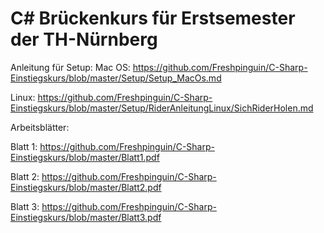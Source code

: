 # C# Brückenkurs für Erstsemester der TH-Nürnberg

Anleitung für Setup:
Mac OS: https://github.com/Freshpinguin/C-Sharp-Einstiegskurs/blob/master/Setup/Setup_MacOs.md

Linux: https://github.com/Freshpinguin/C-Sharp-Einstiegskurs/blob/master/Setup/RiderAnleitungLinux/SichRiderHolen.md

Arbeitsblätter:

Blatt 1: https://github.com/Freshpinguin/C-Sharp-Einstiegskurs/blob/master/Blatt1.pdf

Blatt 2: https://github.com/Freshpinguin/C-Sharp-Einstiegskurs/blob/master/Blatt2.pdf

Blatt 3: https://github.com/Freshpinguin/C-Sharp-Einstiegskurs/blob/master/Blatt3.pdf
